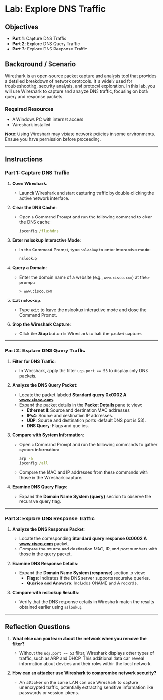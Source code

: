# Lab: Explore DNS Traffic

## Objectives
- **Part 1**: Capture DNS Traffic
- **Part 2**: Explore DNS Query Traffic
- **Part 3**: Explore DNS Response Traffic

## Background / Scenario
Wireshark is an open-source packet capture and analysis tool that provides a detailed breakdown of network protocols. It is widely used for troubleshooting, security analysis, and protocol exploration. In this lab, you will use Wireshark to capture and analyze DNS traffic, focusing on both query and response packets.

### Required Resources
- A Windows PC with internet access
- Wireshark installed

**Note**: Using Wireshark may violate network policies in some environments. Ensure you have permission before proceeding.

---

## Instructions

### Part 1: Capture DNS Traffic

1. **Open Wireshark**:
   - Launch Wireshark and start capturing traffic by double-clicking the active network interface.

2. **Clear the DNS Cache**:
   - Open a Command Prompt and run the following command to clear the DNS cache:
     ```cmd
     ipconfig /flushdns
     ```

3. **Enter nslookup Interactive Mode**:
   - In the Command Prompt, type `nslookup` to enter interactive mode:
     ```cmd
     nslookup
     ```

4. **Query a Domain**:
   - Enter the domain name of a website (e.g., `www.cisco.com`) at the `>` prompt:
     ```
     > www.cisco.com
     ```

5. **Exit nslookup**:
   - Type `exit` to leave the nslookup interactive mode and close the Command Prompt.

6. **Stop the Wireshark Capture**:
   - Click the **Stop** button in Wireshark to halt the packet capture.

---

### Part 2: Explore DNS Query Traffic

1. **Filter for DNS Traffic**:
   - In Wireshark, apply the filter `udp.port == 53` to display only DNS packets.

2. **Analyze the DNS Query Packet**:
   - Locate the packet labeled **Standard query 0x0002 A www.cisco.com**.
   - Expand the packet details in the **Packet Details** pane to view:
     - **Ethernet II**: Source and destination MAC addresses.
     - **IPv4**: Source and destination IP addresses.
     - **UDP**: Source and destination ports (default DNS port is 53).
     - **DNS Query**: Flags and queries.

3. **Compare with System Information**:
   - Open a Command Prompt and run the following commands to gather system information:
     ```cmd
     arp -a
     ipconfig /all
     ```
   - Compare the MAC and IP addresses from these commands with those in the Wireshark capture.

4. **Examine DNS Query Flags**:
   - Expand the **Domain Name System (query)** section to observe the recursive query flag.

---

### Part 3: Explore DNS Response Traffic

1. **Analyze the DNS Response Packet**:
   - Locate the corresponding **Standard query response 0x0002 A www.cisco.com** packet.
   - Compare the source and destination MAC, IP, and port numbers with those in the query packet.

2. **Examine DNS Response Details**:
   - Expand the **Domain Name System (response)** section to view:
     - **Flags**: Indicates if the DNS server supports recursive queries.
     - **Queries and Answers**: Includes CNAME and A records.

3. **Compare with nslookup Results**:
   - Verify that the DNS response details in Wireshark match the results obtained earlier using `nslookup`.

---

## Reflection Questions

1. **What else can you learn about the network when you remove the filter?**
   - Without the `udp.port == 53` filter, Wireshark displays other types of traffic, such as ARP and DHCP. This additional data can reveal information about devices and their roles within the local network.

2. **How can an attacker use Wireshark to compromise network security?**
   - An attacker on the same LAN can use Wireshark to capture unencrypted traffic, potentially extracting sensitive information like passwords or session tokens.
